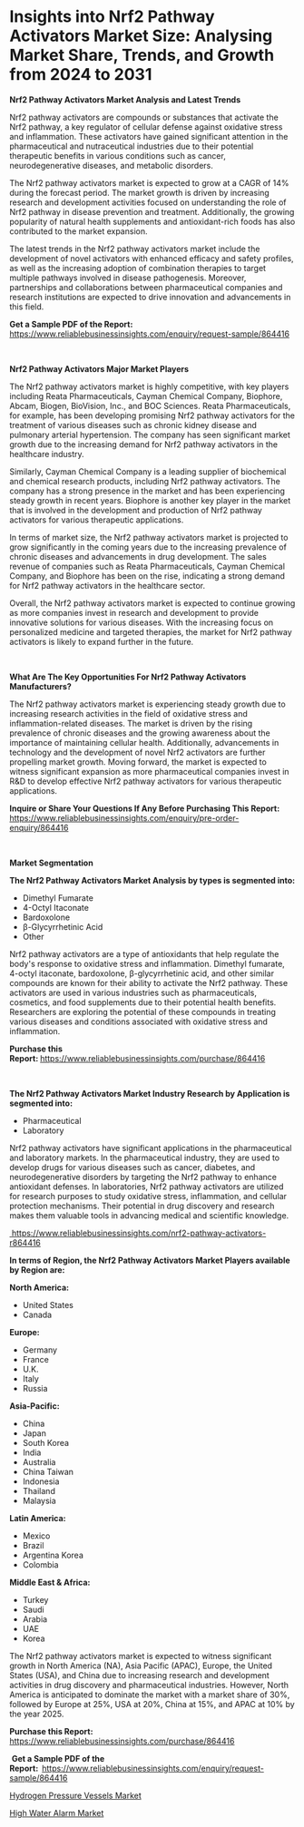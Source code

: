 <p><h1>Insights into Nrf2 Pathway Activators Market Size: Analysing Market Share, Trends, and Growth from 2024 to 2031</h1></p><p><strong>Nrf2 Pathway Activators Market Analysis and Latest Trends</strong></p>
<p><p>Nrf2 pathway activators are compounds or substances that activate the Nrf2 pathway, a key regulator of cellular defense against oxidative stress and inflammation. These activators have gained significant attention in the pharmaceutical and nutraceutical industries due to their potential therapeutic benefits in various conditions such as cancer, neurodegenerative diseases, and metabolic disorders.</p><p>The Nrf2 pathway activators market is expected to grow at a CAGR of 14% during the forecast period. The market growth is driven by increasing research and development activities focused on understanding the role of Nrf2 pathway in disease prevention and treatment. Additionally, the growing popularity of natural health supplements and antioxidant-rich foods has also contributed to the market expansion.</p><p>The latest trends in the Nrf2 pathway activators market include the development of novel activators with enhanced efficacy and safety profiles, as well as the increasing adoption of combination therapies to target multiple pathways involved in disease pathogenesis. Moreover, partnerships and collaborations between pharmaceutical companies and research institutions are expected to drive innovation and advancements in this field.</p></p>
<p><strong>Get a Sample PDF of the Report:&nbsp;</strong> <a href="https://www.reliablebusinessinsights.com/enquiry/request-sample/864416">https://www.reliablebusinessinsights.com/enquiry/request-sample/864416</a></p>
<p>&nbsp;</p>
<p><strong>Nrf2 Pathway Activators Major Market Players</strong></p>
<p><p>The Nrf2 pathway activators market is highly competitive, with key players including Reata Pharmaceuticals, Cayman Chemical Company, Biophore, Abcam, Biogen, BioVision, Inc., and BOC Sciences. Reata Pharmaceuticals, for example, has been developing promising Nrf2 pathway activators for the treatment of various diseases such as chronic kidney disease and pulmonary arterial hypertension. The company has seen significant market growth due to the increasing demand for Nrf2 pathway activators in the healthcare industry.</p><p>Similarly, Cayman Chemical Company is a leading supplier of biochemical and chemical research products, including Nrf2 pathway activators. The company has a strong presence in the market and has been experiencing steady growth in recent years. Biophore is another key player in the market that is involved in the development and production of Nrf2 pathway activators for various therapeutic applications.</p><p>In terms of market size, the Nrf2 pathway activators market is projected to grow significantly in the coming years due to the increasing prevalence of chronic diseases and advancements in drug development. The sales revenue of companies such as Reata Pharmaceuticals, Cayman Chemical Company, and Biophore has been on the rise, indicating a strong demand for Nrf2 pathway activators in the healthcare sector.</p><p>Overall, the Nrf2 pathway activators market is expected to continue growing as more companies invest in research and development to provide innovative solutions for various diseases. With the increasing focus on personalized medicine and targeted therapies, the market for Nrf2 pathway activators is likely to expand further in the future.</p></p>
<p>&nbsp;</p>
<p><strong>What Are The Key Opportunities For Nrf2 Pathway Activators Manufacturers?</strong></p>
<p><p>The Nrf2 pathway activators market is experiencing steady growth due to increasing research activities in the field of oxidative stress and inflammation-related diseases. The market is driven by the rising prevalence of chronic diseases and the growing awareness about the importance of maintaining cellular health. Additionally, advancements in technology and the development of novel Nrf2 activators are further propelling market growth. Moving forward, the market is expected to witness significant expansion as more pharmaceutical companies invest in R&D to develop effective Nrf2 pathway activators for various therapeutic applications.</p></p>
<p><strong>Inquire or Share Your Questions If Any Before Purchasing This Report:</strong> <a href="https://www.reliablebusinessinsights.com/enquiry/pre-order-enquiry/864416">https://www.reliablebusinessinsights.com/enquiry/pre-order-enquiry/864416</a></p>
<p>&nbsp;</p>
<p><strong>Market Segmentation</strong></p>
<p><strong>The Nrf2 Pathway Activators Market Analysis by types is segmented into:</strong></p>
<p><ul><li>Dimethyl Fumarate</li><li>4-Octyl Itaconate</li><li>Bardoxolone</li><li>β-Glycyrrhetinic Acid</li><li>Other</li></ul></p>
<p><p>Nrf2 pathway activators are a type of antioxidants that help regulate the body's response to oxidative stress and inflammation. Dimethyl fumarate, 4-octyl itaconate, bardoxolone, β-glycyrrhetinic acid, and other similar compounds are known for their ability to activate the Nrf2 pathway. These activators are used in various industries such as pharmaceuticals, cosmetics, and food supplements due to their potential health benefits. Researchers are exploring the potential of these compounds in treating various diseases and conditions associated with oxidative stress and inflammation.</p></p>
<p><strong>Purchase this Report:&nbsp;</strong><a href="https://www.reliablebusinessinsights.com/purchase/864416">https://www.reliablebusinessinsights.com/purchase/864416</a></p>
<p>&nbsp;</p>
<p><strong>The Nrf2 Pathway Activators Market Industry Research by Application is segmented into:</strong></p>
<p><ul><li>Pharmaceutical</li><li>Laboratory</li></ul></p>
<p><p>Nrf2 pathway activators have significant applications in the pharmaceutical and laboratory markets. In the pharmaceutical industry, they are used to develop drugs for various diseases such as cancer, diabetes, and neurodegenerative disorders by targeting the Nrf2 pathway to enhance antioxidant defenses. In laboratories, Nrf2 pathway activators are utilized for research purposes to study oxidative stress, inflammation, and cellular protection mechanisms. Their potential in drug discovery and research makes them valuable tools in advancing medical and scientific knowledge.</p></p>
<p><a href="https://www.reliablebusinessinsights.com/nrf2-pathway-activators-r864416">&nbsp;https://www.reliablebusinessinsights.com/nrf2-pathway-activators-r864416</a></p>
<p><strong>In terms of Region, the Nrf2 Pathway Activators Market Players available by Region are:</strong></p>
<p>
    <p> <strong> North America: </strong>
        <ul>
            <li>United States</li>
            <li>Canada</li>
        </ul>
        </p> 
    <p> <strong> Europe: </strong>
        <ul>
            <li>Germany</li>
            <li>France</li>
            <li>U.K.</li>
            <li>Italy</li>
            <li>Russia</li>
        </ul>
        </p> 
    <p> <strong> Asia-Pacific: </strong>
        <ul>
            <li>China</li>
            <li>Japan</li>
            <li>South Korea</li>
            <li>India</li>
            <li>Australia</li>
            <li>China Taiwan</li>
            <li>Indonesia</li>
            <li>Thailand</li>
            <li>Malaysia</li>
        </ul>
        </p> 
    <p> <strong> Latin America: </strong>
        <ul>
            <li>Mexico</li>
            <li>Brazil</li>
            <li>Argentina Korea</li>
            <li>Colombia</li>
        </ul>
        </p> 
    <p> <strong> Middle East & Africa: </strong>
        <ul>
            <li>Turkey</li>
            <li>Saudi</li>
            <li>Arabia</li>
            <li>UAE</li>
            <li>Korea</li>
        </ul>
    </p>
    </p>
<p><p>The Nrf2 pathway activators market is expected to witness significant growth in North America (NA), Asia Pacific (APAC), Europe, the United States (USA), and China due to increasing research and development activities in drug discovery and pharmaceutical industries. However, North America is anticipated to dominate the market with a market share of 30%, followed by Europe at 25%, USA at 20%, China at 15%, and APAC at 10% by the year 2025.</p></p>
<p><strong>Purchase this Report: </strong><a href="https://www.reliablebusinessinsights.com/purchase/864416">https://www.reliablebusinessinsights.com/purchase/864416</a></p>
<p>&nbsp;<strong>Get a Sample PDF of the Report:&nbsp;&nbsp;</strong><a href="https://www.reliablebusinessinsights.com/enquiry/request-sample/864416">https://www.reliablebusinessinsights.com/enquiry/request-sample/864416</a></p>
<p><strong></strong></p>
<p><p><a href="https://medium.com/@joshavis90/hydrogen-pressure-vessels-market-research-report-market-forecast-and-growth-prospects-with-a-8759770dbd97">Hydrogen Pressure Vessels Market</a></p><p><a href="https://medium.com/@mslewokuneva/high-water-alarm-market-size-by-type-ac-powered-dc-powered-by-product-cesspool-water-c0251244fb98">High Water Alarm Market</a></p></p>